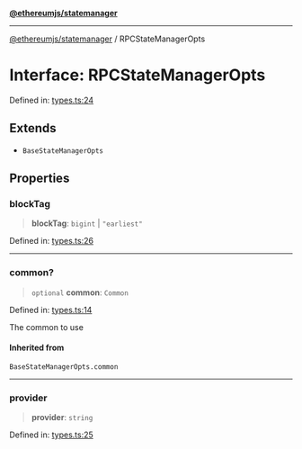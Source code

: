 [**@ethereumjs/statemanager**](../README.md)

***

[@ethereumjs/statemanager](../README.md) / RPCStateManagerOpts

# Interface: RPCStateManagerOpts

Defined in: [types.ts:24](https://github.com/ethereumjs/ethereumjs-monorepo/blob/master/packages/statemanager/src/types.ts#L24)

## Extends

- `BaseStateManagerOpts`

## Properties

### blockTag

> **blockTag**: `bigint` \| `"earliest"`

Defined in: [types.ts:26](https://github.com/ethereumjs/ethereumjs-monorepo/blob/master/packages/statemanager/src/types.ts#L26)

***

### common?

> `optional` **common**: `Common`

Defined in: [types.ts:14](https://github.com/ethereumjs/ethereumjs-monorepo/blob/master/packages/statemanager/src/types.ts#L14)

The common to use

#### Inherited from

`BaseStateManagerOpts.common`

***

### provider

> **provider**: `string`

Defined in: [types.ts:25](https://github.com/ethereumjs/ethereumjs-monorepo/blob/master/packages/statemanager/src/types.ts#L25)
